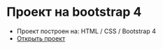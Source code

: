 # Проект на bootstrap 4

- Проект построен на: HTML / CSS / Bootstrap 4
- [Открыть проект](https://mrsergpron.github.io/bootstrap4_project/)
